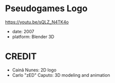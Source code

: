 Pseudogames Logo
================
https://youtu.be/sQLZ_N4TK4o

* date: 2007
* platform: Blender 3D

CREDIT
======

* Cainã Nunes: 2D logo
* Carlo "zED" Caputo: 3D modeling and animation
